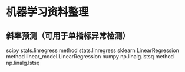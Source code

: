 # 机器学习资料整理
## 斜率预测（可用于单指标异常检测）
scipy stats.linregress method stats.linregress
sklearn LinearRegression method linear_model.LinearRegression
numpy np.linalg.lstsq method np.linalg.lstsq
